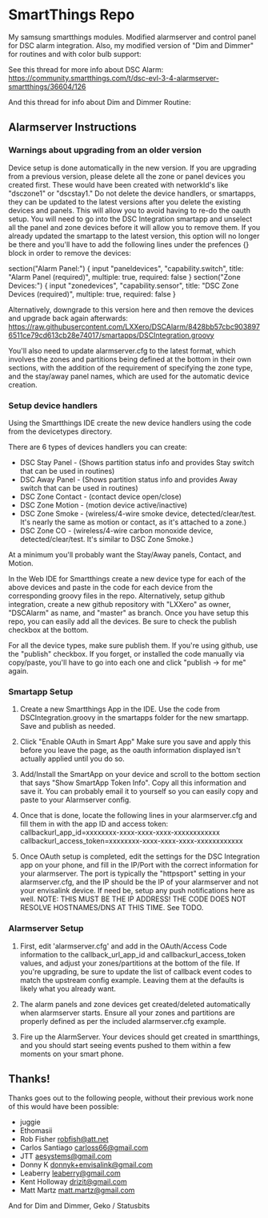 # SmartThings Repo

My samsung smartthings modules. Modified alarmserver and control panel for DSC
alarm integration. Also, my modified version of "Dim and Dimmer" for routines and
with color bulb support:

See this thread for more info about DSC Alarm:
https://community.smartthings.com/t/dsc-evl-3-4-alarmserver-smartthings/36604/126

And this thread for info about Dim and Dimmer Routine:

## Alarmserver Instructions

### Warnings about upgrading from an older version
Device setup is done automatically in the new version. If you are upgrading from a previous version, please delete all the zone or panel devices you created first. These
would have been created with networkId's like "dsczone1" or "dscstay1." Do not delete the device handlers, or smartapps, they can be updated to the latest versions
after you delete the existing devices and panels. This will allow you to avoid having to re-do the oauth setup. You will need to go into the DSC Integration smartapp
and unselect all the panel and zone devices before it will allow you to remove them. If you already updated the smartapp to the latest version, this option will
no longer be there and you'll have to add the following lines under the prefences {} block in order to remove the devices:

  section("Alarm Panel:") {
    input "paneldevices", "capability.switch", title: "Alarm Panel (required)", multiple: true, required: false
  }
  section("Zone Devices:") {
    input "zonedevices", "capability.sensor", title: "DSC Zone Devices (required)", multiple: true, required: false
  }

Alternatively, downgrade to this version here and then remove the devices and upgrade back again afterwards:
https://raw.githubusercontent.com/LXXero/DSCAlarm/8428bb57cbc9038976511ce79cd613cb28e74017/smartapps/DSCIntegration.groovy

You'll also need to update alarmserver.cfg to the latest format, which involves the zones and partitions being defined at the bottom in their own sections, with
the addition of the requirement of specifying the zone type, and the stay/away panel names, which are used for the automatic device creation.

### Setup device handlers

Using the Smartthings IDE create the new device handlers using the code from the devicetypes directory.

There are 6 types of devices handlers you can create:

* DSC Stay Panel  - (Shows partition status info and provides Stay switch that can be used in routines)
* DSC Away Panel  - (Shows partition status info and provides Away switch that can be used in routines)
* DSC Zone Contact - (contact device open/close)
* DSC Zone Motion  - (motion device active/inactive)
* DSC Zone Smoke - (wireless/4-wire smoke device, detected/clear/test. It's nearly the same as motion or contact, as it's attached to a zone.)
* DSC Zone CO - (wireless/4-wire carbon monoxide device, detected/clear/test. It's similar to DSC Zone Smoke.)

At a minimum you'll probably want the Stay/Away panels, Contact, and Motion.

In the Web IDE for Smartthings create a new device type for each of the above devices and paste in the code for each device from the corresponding groovy files in the repo. Alternatively, setup github integration, create a new github repository with "LXXero" as owner, "DSCAlarm" as name, and "master" as branch. Once you have setup this repo, you can easily add all the devices. Be sure to check the publish checkbox at the bottom.

For all the device types, make sure publish them. If you're using github, use the "publish" checkbox. If you forget, or installed the code manually via copy/paste, you'll have to go into each one and click "publish -> for me" again.

### Smartapp Setup

1. Create a new Smartthings App in the IDE. Use the code from DSCIntegration.groovy in the smartapps folder for the new smartapp. Save and publish as needed.

2. Click "Enable OAuth in Smart App" Make sure you save and apply this before you leave the page, as the oauth information displayed isn't actually applied until you do so.

3. Add/Install the SmartApp on your device and scroll to the bottom section that says "Show SmartApp Token Info". Copy all this information and save it. You can probably email it to yourself so you can easily copy and paste to your Alarmserver config.

4. Once that is done, locate the following lines in your alarmserver.cfg and fill them in with the app ID and access token: callbackurl_app_id=xxxxxxxx-xxxx-xxxx-xxxx-xxxxxxxxxxxx callbackurl_access_token=xxxxxxxx-xxxx-xxxx-xxxx-xxxxxxxxxxxx

5. Once OAuth setup is completed, edit the settings for the DSC Integration app on your phone, and fill in the IP/Port with the correct information for your alarmserver.
   The port is typically the "httpsport" setting in your alarmserver.cfg, and the IP should be the IP of your alarmserver and not your envisalink device. If need be, setup
   any push notifications here as well. NOTE: THIS MUST BE THE IP ADDRESS! THE CODE DOES NOT RESOLVE HOSTNAMES/DNS AT THIS TIME. See TODO.

### Alarmserver Setup

1. First, edit 'alarmserver.cfg' and add in the OAuth/Access Code information to the callback_url_app_id and callbackurl_access_token values,
   and adjust your zones/partitions at the bottom of the file. If you're upgrading, be sure to update the list of callback event codes to match
   the upstream config example. Leaving them at the defaults is likely what you already want.

2. The alarm panels and zone devices get created/deleted automatically when alarmserver starts. Ensure all your zones and partitions are properly
   defined as per the included alarmserver.cfg example.

4. Fire up the AlarmServer. Your devices should get created in smartthings, and you should start seeing events pushed to them within a few moments
   on your smart phone.

## Thanks!
Thanks goes out to the following people, without their previous work none of this would have been possible:
* juggie
* Ethomasii
* Rob Fisher <robfish@att.net>
* Carlos Santiago <carloss66@gmail.com>
* JTT <aesystems@gmail.com>
* Donny K <donnyk+envisalink@gmail.com>
* Leaberry <leaberry@gmail.com>
* Kent Holloway <drizit@gmail.com>
* Matt Martz <matt.martz@gmail.com>

And for Dim and Dimmer, Geko / Statusbits
